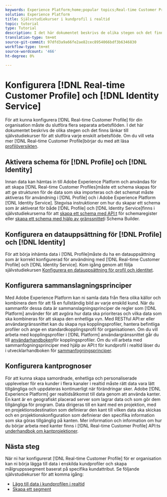 ```yaml
---
keywords: Experience Platform;home;popular topics;Real-time Customer Profile;Identity Service;
solution: Experience Platform
title: Självstudiekurser i kundprofil i realtid
topic: tutorial
type: Tutorial
description: I det här dokumentet beskrivs de olika stegen och det finns länkar till självstudiekurser för att slutföra varje enskilt arbetsflöde.
translation-type: tm+mt
source-git-commit: 97dfd3a9a66fe2ae82cec8954066bdf3b6346830
workflow-type: tm+mt
source-wordcount: '466'
ht-degree: 0%

---
```



# Konfigurera [!DNL Real-time Customer Profile] och [!DNL Identity Service]

För att kunna konfigurera [!DNL Real-time Customer Profile] för din organisation måste du slutföra flera separata arbetsflöden. I det här dokumentet beskrivs de olika stegen och det finns länkar till självstudiekurser för att slutföra varje enskilt arbetsflöde. Om du vill veta mer [!DNL Real-time Customer Profile]börjar du med att läsa [profilöversikten](../profile/home.md).

## Aktivera schema för [!DNL Profile] och [!DNL Identity]

Innan data kan hämtas in till Adobe Experience Platform och användas för att skapa [!DNL Real-time Customer Profiles]måste ett schema skapas för att ge strukturen för de data som ska importeras och det schemat måste aktiveras för användning i [!DNL Profile] och i Adobe Experience Platform [!DNL Identity Service]. Stegvisa instruktioner om hur du skapar ett schema som är aktiverat för både [!DNL Profile] och [!DNL Identity Service]finns i självstudiekurserna för att [skapa ett schema med API:t](../xdm/tutorials/create-schema-api.md) för schemaregister eller [skapa ett schema med hjälp av gränssnittet](../xdm/tutorials/create-schema-ui.md)i Schema Builder.

## Konfigurera en datauppsättning för [!DNL Profile] och [!DNL Identity]

För att börja inhämta data i [!DNL Profile]måste du ha en datauppsättning som är korrekt konfigurerad för användning med [!DNL Real-time Customer Profile] och [!DNL Identity Service]. Kom igång genom att följa självstudiekursen [Konfigurera en datauppsättning för profil och identitet](../profile/tutorials/dataset-configuration.md).

## Konfigurera sammanslagningsprinciper

Med Adobe Experience Platform kan ni samla data från flera olika källor och kombinera dem för att få en fullständig bild av varje enskild kund. När du sammanför dessa data är sammanslagningsprinciper de regler som [!DNL Platform] använder för att avgöra hur data ska prioriteras och vilka data som ska kombineras för att skapa den enhetliga vyn. Med RESTful API:er eller användargränssnittet kan du skapa nya kopplingsprofiler, hantera befintliga profiler och ange en standardkopplingsprofil för organisationen. Om du vill arbeta med kopplingsprofiler i [!DNL Platform] användargränssnittet går du till [användarhandboken](../profile/ui/merge-policies.md)för kopplingsprofiler. Om du vill arbeta med sammanfogningsprinciper med hjälp av API:t för kundprofil i realtid läser du i utvecklarhandboken för [sammanfogningsprinciper](../profile/api/merge-policies.md).

## Konfigurera kantprognoser

För att kunna skapa samordnade, enhetliga och personaliserade upplevelser för era kunder i flera kanaler i realtid måste rätt data vara lätt tillgängliga och uppdateras kontinuerligt när förändringar sker. Adobe [!DNL Experience Platform] ger realtidsåtkomst till data genom att använda kanter. En kant är en geografiskt placerad server som lagrar data och som gör dem tillgängliga för program. Data dirigeras till en kant med en projektion, med en projektionsdestination som definierar den kant till vilken data ska skickas och en projektionskonfiguration som definierar den specifika information som ska göras tillgänglig på kanten. Mer information och information om hur du börjar arbeta med kanter finns i [!DNL Real-time Customer Profile] API:ts [underhandbok om kantprojektioner](../profile/api/edge-projections.md).

## Nästa steg

När ni har konfigurerat [!DNL Real-time Customer Profile] för er organisation kan ni börja lägga till data i enskilda kundprofiler och skapa målgruppssegment baserat på specifika kundattribut. Se följande självstudiekurser för att komma igång:

* [Lägg till data i kundprofilen i realtid](../profile/tutorials/add-profile-data.md)
* [Skapa ett segment](../segmentation/tutorials/create-a-segment.md)